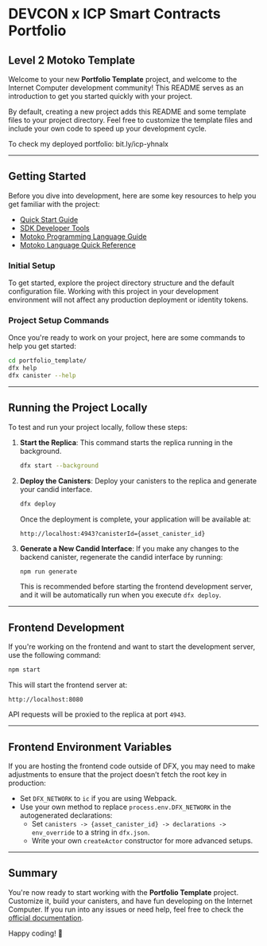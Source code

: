 
# DEVCON x ICP Smart Contracts Portfolio
## Level 2 Motoko Template

Welcome to your new **Portfolio Template** project, and welcome to the Internet Computer development community! This README serves as an introduction to get you started quickly with your project. 

By default, creating a new project adds this README and some template files to your project directory. Feel free to customize the template files and include your own code to speed up your development cycle.

To check my deployed portfolio: bit.ly/icp-yhnalx

---

## Getting Started

Before you dive into development, here are some key resources to help you get familiar with the project:

- [Quick Start Guide](https://internetcomputer.org/docs/current/developer-docs/setup/deploy-locally)
- [SDK Developer Tools](https://internetcomputer.org/docs/current/developer-docs/setup/install)
- [Motoko Programming Language Guide](https://internetcomputer.org/docs/current/motoko/main/motoko)
- [Motoko Language Quick Reference](https://internetcomputer.org/docs/current/motoko/main/language-manual)

### Initial Setup

To get started, explore the project directory structure and the default configuration file. Working with this project in your development environment will not affect any production deployment or identity tokens.

### Project Setup Commands

Once you're ready to work on your project, here are some commands to help you get started:

```bash
cd portfolio_template/
dfx help
dfx canister --help
```

---

## Running the Project Locally

To test and run your project locally, follow these steps:

1. **Start the Replica**: This command starts the replica running in the background.
   ```bash
   dfx start --background
   ```

2. **Deploy the Canisters**: Deploy your canisters to the replica and generate your candid interface.
   ```bash
   dfx deploy
   ```

   Once the deployment is complete, your application will be available at:
   ```
   http://localhost:4943?canisterId={asset_canister_id}
   ```

3. **Generate a New Candid Interface**: If you make any changes to the backend canister, regenerate the candid interface by running:
   ```bash
   npm run generate
   ```

   This is recommended before starting the frontend development server, and it will be automatically run when you execute `dfx deploy`.

---

## Frontend Development

If you're working on the frontend and want to start the development server, use the following command:

```bash
npm start
```

This will start the frontend server at:
```
http://localhost:8080
```

API requests will be proxied to the replica at port `4943`.

---

## Frontend Environment Variables

If you are hosting the frontend code outside of DFX, you may need to make adjustments to ensure that the project doesn’t fetch the root key in production:

- Set `DFX_NETWORK` to `ic` if you are using Webpack.
- Use your own method to replace `process.env.DFX_NETWORK` in the autogenerated declarations:
  - Set `canisters -> {asset_canister_id} -> declarations -> env_override` to a string in `dfx.json`.
  - Write your own `createActor` constructor for more advanced setups.

---

## Summary

You're now ready to start working with the **Portfolio Template** project. Customize it, build your canisters, and have fun developing on the Internet Computer. If you run into any issues or need help, feel free to check the [official documentation](https://internetcomputer.org/docs).

Happy coding! 🚀
